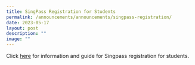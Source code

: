 ```yaml
---
title: SingPass Registration for Students
permalink: /announcements/announcements/singpass-registration/
date: 2023-05-17
layout: post
description: ""
image: ""
---
```

Click [here](https://www.crestsec.edu.sg/i-am-a/crestan-parent/useful-links/) for information and guide for Singpass registration for students.